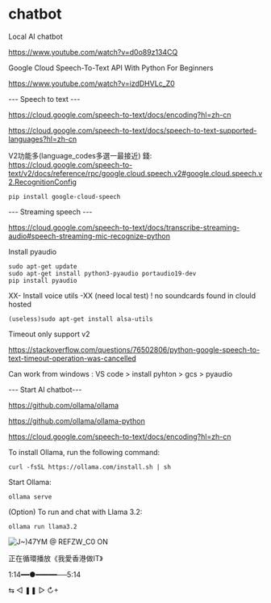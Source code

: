 # chatbot

Local AI chatbot

https://www.youtube.com/watch?v=d0o89z134CQ

Google Cloud Speech-To-Text API With Python For Beginners

https://www.youtube.com/watch?v=izdDHVLc_Z0

--- Speech to text ---

https://cloud.google.com/speech-to-text/docs/encoding?hl=zh-cn

https://cloud.google.com/speech-to-text/docs/speech-to-text-supported-languages?hl=zh-cn

V2功能多(language_codes多選一最接近) 錢: https://cloud.google.com/speech-to-text/v2/docs/reference/rpc/google.cloud.speech.v2#google.cloud.speech.v2.RecognitionConfig

    pip install google-cloud-speech

--- Streaming speech ---

https://cloud.google.com/speech-to-text/docs/transcribe-streaming-audio#speech-streaming-mic-recognize-python

Install pyaudio

    sudo apt-get update
    sudo apt-get install python3-pyaudio portaudio19-dev
    pip install pyaudio

XX- Install voice utils -XX (need local test) ! no soundcards found in clould hosted

    (useless)sudo apt-get install alsa-utils

Timeout only support v2

https://stackoverflow.com/questions/76502806/python-google-speech-to-text-timeout-operation-was-cancelled

Can work from windows : VS code > install pyhton > gcs > pyaudio

--- Start AI chatbot---

https://github.com/ollama/ollama

https://github.com/ollama/ollama-python

https://cloud.google.com/speech-to-text/docs/encoding?hl=zh-cn

To install Ollama, run the following command:

    curl -fsSL https://ollama.com/install.sh | sh

Start Ollama:

    ollama serve

(Option) To run and chat with Llama 3.2:

    ollama run llama3.2








![J$~)47YM @ R$EFZW_C0 ON](https://github.com/user-attachments/assets/967d609c-23d9-488e-aa05-c78f0c04dcea)

正在循環播放《我愛香港做IT》

  1:14━━●━━━━━──5:14

  ⇆       ◁      ❚❚      ▷       ↻+
  
